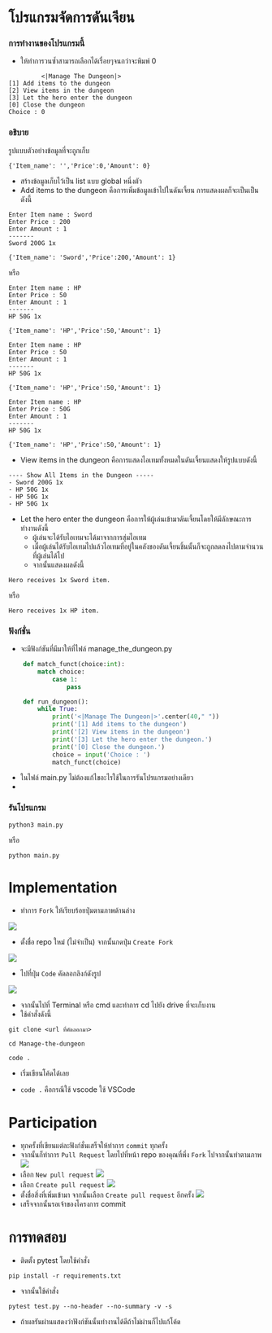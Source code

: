 # โปรแกรมจัดการดันเจียน
</div>

### การทำงานของโปรแกรมนี้
- ให้ทำการวนซ้ำสามารถเลือกได้เรื่อยๆจนกว่าจะพิมพ์ 0
```
         <|Manage The Dungeon|>         
[1] Add items to the dungeon
[2] View items in the dungeon
[3] Let the hero enter the dungeon
[0] Close the dungeon
Choice : 0
```
### อธิบาย
รูปแบบตัวอย่างข้อมูลที่จะถูกเก็บ
```
{'Item_name': '','Price':0,'Amount': 0}
```
- สร้างข้อมูลเก็บไว้เป็น list แบบ global หนึ่งตัว
- Add items to the dungeon คือการเพิ่มข้อมูลเข้าไปในดันเจี้ยน การแสดงผลก็จะเป็นเป็นดังนี้
```
Enter Item name : Sword
Enter Price : 200
Enter Amount : 1
-------
Sword 200G 1x
```
```
{'Item_name': 'Sword','Price':200,'Amount': 1}
```
หรือ
```
Enter Item name : HP
Enter Price : 50
Enter Amount : 1
-------
HP 50G 1x
```
```
{'Item_name': 'HP','Price':50,'Amount': 1}
```
```
Enter Item name : HP
Enter Price : 50
Enter Amount : 1
-------
HP 50G 1x
```
```
{'Item_name': 'HP','Price':50,'Amount': 1}
```
```
Enter Item name : HP
Enter Price : 50G
Enter Amount : 1
-------
HP 50G 1x
```
```
{'Item_name': 'HP','Price':50,'Amount': 1}
```

- View items in the dungeon คือการแสดงไอเทมทั้งหมดในดันเจี้ยนแสดงให้รูปแบบดังนี้
```
---- Show All Items in the Dungeon -----
- Sword 200G 1x
- HP 50G 1x
- HP 50G 1x
- HP 50G 1x
```
- Let the hero enter the dungeon คือการให้ผู้เล่นเข้ามาดันเจี้ยนโดยให้มีลักษณะการทำงานดังนี้
     * ผู้เล่นจะได้รับไอเทมจะได้มาจากการสุ่มไอเทม
     * เมื่อผู้เล่นได้รับไอเทมไปแล้วไอเทมที่อยู่ในคลังของดันเจี้ยนชิ้นนั้นก็จะถูกลดลงไปตามจำนวนที่ผู้เล่นได้ไป
     * จากนั้นแสดงผลดังนี้
```
Hero receives 1x Sword item.
```
หรือ
```
Hero receives 1x HP item.
```

### ฟังก์ชั่น
- จะมีฟังก์ชันที่มีมาให้ที่ไฟล์ manage_the_dungeon.py
```python
    def match_funct(choice:int):
        match choice:
            case 1:
                pass

    def run_dungeon():
        while True:
            print('<|Manage The Dungeon|>'.center(40," "))
            print('[1] Add items to the dungeon')
            print('[2] View items in the dungeon')
            print('[3] Let the hero enter the dungeon.')
            print('[0] Close the dungeon.')
            choice = input('Choice : ')
            match_funct(choice)
```
- ในไฟล์ main.py ไม่ต้องแก้ไขอะไรใช้ในการรันโปรแกรมอย่างเดียว
- 
### รันโปรแกรม
```
python3 main.py
```
หรือ
```
python main.py
```

# Implementation
- ทำการ `Fork` ให้เรียบร้อยปุ่มตามภาพด้านล่าง

<img src="https://cdn.discordapp.com/attachments/372372440334073859/1156568624388116654/image.png?ex=651571f8&is=65142078&hm=6955890a844d52e0d3b7527d9073f0811c6bc1d5231f4120809516d7f2b2436f&">

- ตั้งชื่อ repo ใหม่ (ไม่จำเป็น) จากนั้นกดปุ่ม `Create Fork`

<img align="center" src="https://cdn.discordapp.com/attachments/372372440334073859/1156569568760823858/image.png?ex=651572d9&is=65142159&hm=33d89652d11f893a1a48743efa9ac68a0a4f5330bb9c3f01a9d2e4245b3c4139&">

- ไปที่ปุ่ม `Code` คัดลอกลิงก์ดังรูป

<img align="center" src="https://cdn.discordapp.com/attachments/372372440334073859/1156570821775601796/305y5IV.png?ex=65157403&is=65142283&hm=3bb6a5c0537813df810ce84d3a25616e964d3e0d7581b5cc4bbaf4fe6f8aa2f1&">

- จากนั้นไปที่ Terminal หรือ cmd และทำการ cd ไปยัง drive ที่จะเก็บงาน
- ใช้คำสั่งดังนี้
```
git clone <url ที่คัดลอกมา>
```
```
cd Manage-the-dungeon
```
```
code .
```
- เริ่มเขียนโค้ดได้เลย
  
* `code .` คือกรณีใช้ vscode ใช้ VSCode

# Participation
- ทุกครั้งที่เขียนแต่ละฟังก์ชั่นเสร็จให้ทำการ `commit` ทุกครั้ง
- จากนั้นก็ทำการ `Pull Request` โดยไปที่หน้า repo ของคุณที่พึ่ง `Fork` ไปจากนั้นทำตามภาพ
![](https://cdn.discordapp.com/attachments/372372440334073859/1156573259232448552/6f14jIy.png?ex=65157649&is=651424c9&hm=974ba577b6848d81f98f1d051617f7a071dd6a6596cf2709a56894602ea88db2&)
- เลือก `New pull request`
![](https://cdn.discordapp.com/attachments/372372440334073859/1156573519803596910/image.png?ex=65157687&is=65142507&hm=a650722f6188d36455095de634f2d1decc76d7263d4615b4f2d55b45fb132398&)
- เลือก `Create pull request`
![](https://cdn.discordapp.com/attachments/372372440334073859/1156573856362922076/image.png?ex=651576d7&is=65142557&hm=4e539be01ec4ef80856b0865ab87ab4373da105c7197ed844c513657d7752b47&)
- ตั้งชื่อสิ่งที่เพิ่มเข้ามา จากนั้นเลือก `Create pull request` อีกครั้ง
![](https://cdn.discordapp.com/attachments/372372440334073859/1156574064001953802/image.png?ex=65157708&is=65142588&hm=3c2346880545bebaef1dd50412c9efbb2c098df7ac3b39f8e41a93e617a081e4&)
- เสร็จจากนั้นรอเจ้าของโครงการ commit

# การทดสอบ
- ติดตั้ง pytest โดยใช้คำสั่ง
```
pip install -r requirements.txt
```
- จากนั้นใช้คำสั่ง
```
pytest test.py --no-header --no-summary -v -s
```
- ถ้าผลรันผ่านแสดงว่าฟังก์ชันนั้นทำงานได้ดีถ้าไม่ผ่านก็ไปแก้โค้ด
